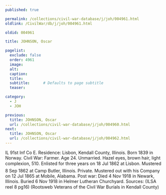 ```yaml
---
published: true

permalink: /collections/civil-war-database/j/joh/004961.html
oldlink: /CivilWar/db/j/joh/004961.html

oldid: 004961

title: JOHNSON, Oscar

pagelist:
  exclude: false
  order: 4961
  image: 
  alt:
  caption:
  title:
  subtitle:      # Defaults to page subtitle
  teaser:

category: 
  - J 
  - JOH

previous:
  title: JOHNSON, Oscar
  url: /collections/civil-war-database/j/joh/004960.html  
next:
  title: JOHNSON, Oscar
  url: /collections/civil-war-database/j/joh/004962.html   
---
```

IL 91st Inf Co E. Residence: Lisbon, Kendall County, Illinois. Born 1839 in Norway. Civil War: Farmer. Age 24. Unmarried. Hazel eyes, brown hair, light complexion, 5&#146;10&#148;. Enlisted for three years on 18 Jul 1862 at Lisbon. Mustered 8 Sep 1862 at Camp Butler, Illinois. Private. Mustered out with his Company on 12 Jul 1865 at Mobile, Alabama. Post war: Died 4 Nov 1918 in Newark, Illinois. Buried 6 Nov 1918 in Helmer Lutheran Churchyard. Sources: (ILSA reel 8 pg16) (Rootsweb &#147;Veterans of the Civil War Burials in Kendall County&#148;)